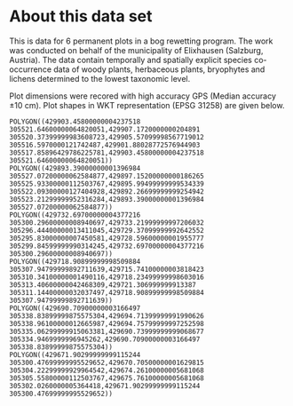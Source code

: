 About this data set
===================

This is data for 6 permanent plots in a bog rewetting program. The work was conducted on behalf of the municipality of Elixhausen (Salzburg, Austria). The data contain temporally and spatially explicit species co-occurrence data of woody plants, herbaceous plants, bryophytes and lichens determined to the lowest taxonomic level.

Plot dimensions were recored with high accuracy GPS (Median accuracy ±10 cm). Plot shapes in WKT representation (EPSG 31258) are given below.

    POLYGON((429903.45800000004237518 305521.64600000064820051,429907.1720000000204891 305520.37399999983608723,429905.57099998567719012 305516.5970000121742487,429901.88028772576944903 305517.85896429786225781,429903.45800000004237518 305521.64600000064820051))
    POLYGON((429893.39000000001396984 305527.07200000062584877,429897.15200000000186265 305525.93300000112503767,429895.99499999999534339 305522.09300000127404928,429892.26699999999254942 305523.21299999952316284,429893.39000000001396984 305527.07200000062584877))
    POLYGON((429732.69700000004377216 305300.29600000008940697,429733.21999999997206032 305296.44400000013411045,429729.37099999992642552 305295.83000000007450581,429728.59600000001955777 305299.84599999990314245,429732.69700000004377216 305300.29600000008940697))
    POLYGON((429718.90899999998509884 305307.94799999892711639,429715.74100000003818423 305310.34100000001490116,429718.23499999998603016 305313.40600000042468309,429721.306999999913387 305311.14400000032037497,429718.90899999998509884 305307.94799999892711639))
    POLYGON((429690.70900000003166497 305338.83899999875575304,429694.71399999991990626 305338.96100000012665987,429694.75799999997252598 305335.06299999915063381,429690.73999999999068677 305334.9469999996945262,429690.70900000003166497 305338.83899999875575304))
    POLYGON((429671.90299999999115244 305300.47699999995529652,429670.70500000001629815 305304.22299999929964542,429674.26100000005681068 305305.55800000112503767,429675.76100000005681068 305302.0260000005364418,429671.90299999999115244 305300.47699999995529652))

